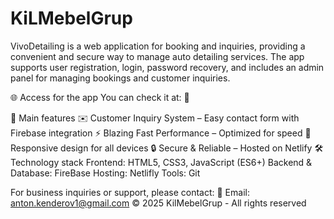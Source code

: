 # KiLMebelGrup
VivoDetailing is a web application for booking and inquiries, providing a convenient and secure way to manage auto detailing services. The app supports user registration, login, password recovery, and includes an admin panel for managing bookings and customer inquiries.

🌐 Access for the app
You can check it at:
🔗 

📌 Main features
✉️ Customer Inquiry System – Easy contact form with Firebase integration
⚡ Blazing Fast Performance – Optimized for speed
📱 Responsive design for all devices
🔒 Secure & Reliable – Hosted on Netlify
🛠 Technology stack
Frontend: HTML5, CSS3, JavaScript (ES6+)
Backend & Database: FireBase
Hosting: Netlifly
Tools: Git

For business inquiries or support, please contact:
📧 Email: anton.kenderov1@gmail.com
© 2025 KilMebelGrup - All rights reserved
